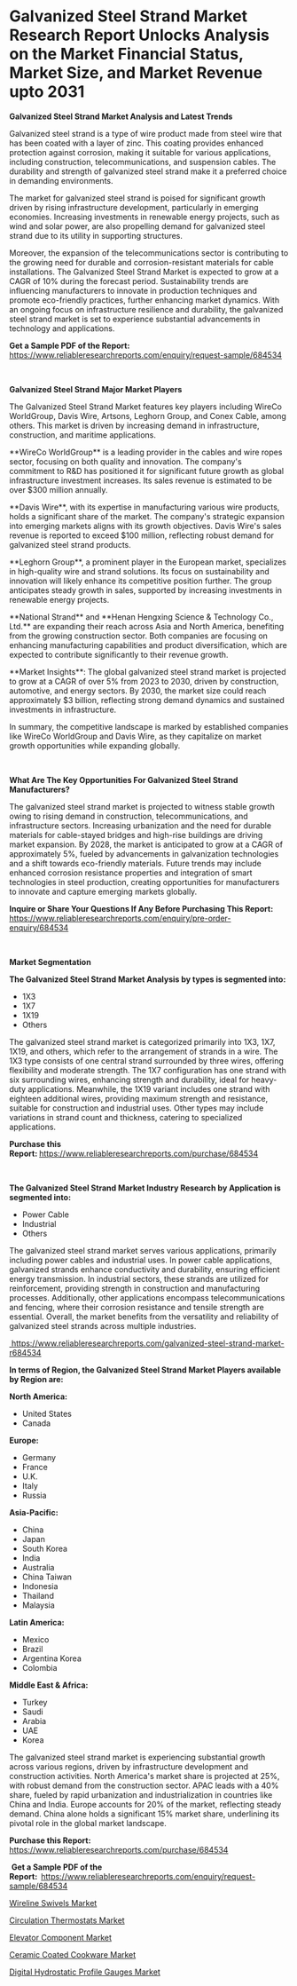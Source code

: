 <p><h1>Galvanized Steel Strand Market Research Report Unlocks Analysis on the Market Financial Status, Market Size, and Market Revenue upto 2031</h1></p><p><strong>Galvanized Steel Strand Market Analysis and Latest Trends</strong></p>
<p><p>Galvanized steel strand is a type of wire product made from steel wire that has been coated with a layer of zinc. This coating provides enhanced protection against corrosion, making it suitable for various applications, including construction, telecommunications, and suspension cables. The durability and strength of galvanized steel strand make it a preferred choice in demanding environments.</p><p>The market for galvanized steel strand is poised for significant growth driven by rising infrastructure development, particularly in emerging economies. Increasing investments in renewable energy projects, such as wind and solar power, are also propelling demand for galvanized steel strand due to its utility in supporting structures. </p><p>Moreover, the expansion of the telecommunications sector is contributing to the growing need for durable and corrosion-resistant materials for cable installations. The Galvanized Steel Strand Market is expected to grow at a CAGR of 10% during the forecast period. Sustainability trends are influencing manufacturers to innovate in production techniques and promote eco-friendly practices, further enhancing market dynamics. With an ongoing focus on infrastructure resilience and durability, the galvanized steel strand market is set to experience substantial advancements in technology and applications.</p></p>
<p><strong>Get a Sample PDF of the Report:&nbsp;</strong> <a href="https://www.reliableresearchreports.com/enquiry/request-sample/684534?utm_campaign=28&utm_medium=2&utm_source=Github&utm_content=ia&utm_term=30102024&utm_id=galvanized-steel-strand">https://www.reliableresearchreports.com/enquiry/request-sample/684534</a></p>
<p>&nbsp;</p>
<p><strong>Galvanized Steel Strand Major Market Players</strong></p>
<p><p>The Galvanized Steel Strand Market features key players including WireCo WorldGroup, Davis Wire, Artsons, Leghorn Group, and Conex Cable, among others. This market is driven by increasing demand in infrastructure, construction, and maritime applications.</p><p>**WireCo WorldGroup** is a leading provider in the cables and wire ropes sector, focusing on both quality and innovation. The company's commitment to R&D has positioned it for significant future growth as global infrastructure investment increases. Its sales revenue is estimated to be over $300 million annually.</p><p>**Davis Wire**, with its expertise in manufacturing various wire products, holds a significant share of the market. The company's strategic expansion into emerging markets aligns with its growth objectives. Davis Wire's sales revenue is reported to exceed $100 million, reflecting robust demand for galvanized steel strand products.</p><p>**Leghorn Group**, a prominent player in the European market, specializes in high-quality wire and strand solutions. Its focus on sustainability and innovation will likely enhance its competitive position further. The group anticipates steady growth in sales, supported by increasing investments in renewable energy projects.</p><p>**National Strand** and **Henan Hengxing Science & Technology Co., Ltd.** are expanding their reach across Asia and North America, benefiting from the growing construction sector. Both companies are focusing on enhancing manufacturing capabilities and product diversification, which are expected to contribute significantly to their revenue growth.</p><p>**Market Insights**: The global galvanized steel strand market is projected to grow at a CAGR of over 5% from 2023 to 2030, driven by construction, automotive, and energy sectors. By 2030, the market size could reach approximately $3 billion, reflecting strong demand dynamics and sustained investments in infrastructure. </p><p>In summary, the competitive landscape is marked by established companies like WireCo WorldGroup and Davis Wire, as they capitalize on market growth opportunities while expanding globally.</p></p>
<p>&nbsp;</p>
<p><strong>What Are The Key Opportunities For Galvanized Steel Strand Manufacturers?</strong></p>
<p><p>The galvanized steel strand market is projected to witness stable growth owing to rising demand in construction, telecommunications, and infrastructure sectors. Increasing urbanization and the need for durable materials for cable-stayed bridges and high-rise buildings are driving market expansion. By 2028, the market is anticipated to grow at a CAGR of approximately 5%, fueled by advancements in galvanization technologies and a shift towards eco-friendly materials. Future trends may include enhanced corrosion resistance properties and integration of smart technologies in steel production, creating opportunities for manufacturers to innovate and capture emerging markets globally.</p></p>
<p><strong>Inquire or Share Your Questions If Any Before Purchasing This Report:</strong> <a href="https://www.reliableresearchreports.com/enquiry/pre-order-enquiry/684534?utm_campaign=28&utm_medium=2&utm_source=Github&utm_content=ia&utm_term=30102024&utm_id=galvanized-steel-strand">https://www.reliableresearchreports.com/enquiry/pre-order-enquiry/684534</a></p>
<p>&nbsp;</p>
<p><strong>Market Segmentation</strong></p>
<p><strong>The Galvanized Steel Strand Market Analysis by types is segmented into:</strong></p>
<p><ul><li>1X3</li><li>1X7</li><li>1X19</li><li>Others</li></ul></p>
<p><p>The galvanized steel strand market is categorized primarily into 1X3, 1X7, 1X19, and others, which refer to the arrangement of strands in a wire. The 1X3 type consists of one central strand surrounded by three wires, offering flexibility and moderate strength. The 1X7 configuration has one strand with six surrounding wires, enhancing strength and durability, ideal for heavy-duty applications. Meanwhile, the 1X19 variant includes one strand with eighteen additional wires, providing maximum strength and resistance, suitable for construction and industrial uses. Other types may include variations in strand count and thickness, catering to specialized applications.</p></p>
<p><strong>Purchase this Report:&nbsp;</strong><a href="https://www.reliableresearchreports.com/purchase/684534?utm_campaign=28&utm_medium=2&utm_source=Github&utm_content=ia&utm_term=30102024&utm_id=galvanized-steel-strand">https://www.reliableresearchreports.com/purchase/684534</a></p>
<p>&nbsp;</p>
<p><strong>The Galvanized Steel Strand Market Industry Research by Application is segmented into:</strong></p>
<p><ul><li>Power Cable</li><li>Industrial</li><li>Others</li></ul></p>
<p><p>The galvanized steel strand market serves various applications, primarily including power cables and industrial uses. In power cable applications, galvanized strands enhance conductivity and durability, ensuring efficient energy transmission. In industrial sectors, these strands are utilized for reinforcement, providing strength in construction and manufacturing processes. Additionally, other applications encompass telecommunications and fencing, where their corrosion resistance and tensile strength are essential. Overall, the market benefits from the versatility and reliability of galvanized steel strands across multiple industries.</p></p>
<p><a href="https://www.reliableresearchreports.com/galvanized-steel-strand-market-r684534?utm_campaign=28&utm_medium=2&utm_source=Github&utm_content=ia&utm_term=30102024&utm_id=galvanized-steel-strand">&nbsp;https://www.reliableresearchreports.com/galvanized-steel-strand-market-r684534</a></p>
<p><strong>In terms of Region, the Galvanized Steel Strand Market Players available by Region are:</strong></p>
<p>
    <p> <strong> North America: </strong>
        <ul>
            <li>United States</li>
            <li>Canada</li>
        </ul>
        </p> 
    <p> <strong> Europe: </strong>
        <ul>
            <li>Germany</li>
            <li>France</li>
            <li>U.K.</li>
            <li>Italy</li>
            <li>Russia</li>
        </ul>
        </p> 
    <p> <strong> Asia-Pacific: </strong>
        <ul>
            <li>China</li>
            <li>Japan</li>
            <li>South Korea</li>
            <li>India</li>
            <li>Australia</li>
            <li>China Taiwan</li>
            <li>Indonesia</li>
            <li>Thailand</li>
            <li>Malaysia</li>
        </ul>
        </p> 
    <p> <strong> Latin America: </strong>
        <ul>
            <li>Mexico</li>
            <li>Brazil</li>
            <li>Argentina Korea</li>
            <li>Colombia</li>
        </ul>
        </p> 
    <p> <strong> Middle East & Africa: </strong>
        <ul>
            <li>Turkey</li>
            <li>Saudi</li>
            <li>Arabia</li>
            <li>UAE</li>
            <li>Korea</li>
        </ul>
    </p>
    </p>
<p><p>The galvanized steel strand market is experiencing substantial growth across various regions, driven by infrastructure development and construction activities. North America's market share is projected at 25%, with robust demand from the construction sector. APAC leads with a 40% share, fueled by rapid urbanization and industrialization in countries like China and India. Europe accounts for 20% of the market, reflecting steady demand. China alone holds a significant 15% market share, underlining its pivotal role in the global market landscape.</p></p>
<p><strong>Purchase this Report: </strong><a href="https://www.reliableresearchreports.com/purchase/684534?utm_campaign=28&utm_medium=2&utm_source=Github&utm_content=ia&utm_term=30102024&utm_id=galvanized-steel-strand">https://www.reliableresearchreports.com/purchase/684534</a></p>
<p>&nbsp;<strong>Get a Sample PDF of the Report:&nbsp;&nbsp;</strong><a href="https://www.reliableresearchreports.com/enquiry/request-sample/684534?utm_campaign=28&utm_medium=2&utm_source=Github&utm_content=ia&utm_term=30102024&utm_id=galvanized-steel-strand">https://www.reliableresearchreports.com/enquiry/request-sample/684534</a></p>
<p><strong></strong></p>
<p><p><a href="https://issuu.com/reportprime-2/docs/wireline-swivels-market-size-2030.p_09ea2a3123cf06?utm_campaign=28&utm_medium=2&utm_source=Github&utm_content=ia&utm_term=30102024&utm_id=galvanized-steel-strand">Wireline Swivels Market</a></p><p><a href="https://www.linkedin.com/pulse/comprehensive-circulation-thermostats-market-report-segmentation-2ttyf?utm_campaign=28&utm_medium=2&utm_source=Github&utm_content=ia&utm_term=30102024&utm_id=galvanized-steel-strand">Circulation Thermostats Market</a></p><p><a href="https://github.com/NathanColeman327/Market-Research-Report-List-1/blob/main/elevator-component-market.md?utm_campaign=28&utm_medium=2&utm_source=Github&utm_content=ia&utm_term=30102024&utm_id=galvanized-steel-strand">Elevator Component Market</a></p><p><a href="https://github.com/RuthLucas64/Market-Research-Report-List-1/blob/main/ceramic-coated-cookware-market.md?utm_campaign=28&utm_medium=2&utm_source=Github&utm_content=ia&utm_term=30102024&utm_id=galvanized-steel-strand">Ceramic Coated Cookware Market</a></p><p><a href="https://www.linkedin.com/pulse/digital-hydrostatic-profile-gauges-market-global-regional-l1iwf?utm_campaign=28&utm_medium=2&utm_source=Github&utm_content=ia&utm_term=30102024&utm_id=galvanized-steel-strand">Digital Hydrostatic Profile Gauges Market</a></p></p>